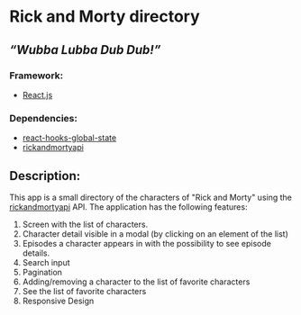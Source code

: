 # Rick and Morty directory


## _“Wubba Lubba Dub Dub!”_

### Framework:
- [React.js](https://reactjs.org/)

### Dependencies:
- [react-hooks-global-state](https://github.com/dai-shi/react-hooks-global-state)
- [rickandmortyapi](https://rickandmortyapi.com/)

## Description:
This app is a small directory of the characters of "Rick and Morty" using the [rickandmortyapi](https://rickandmortyapi.com/) API.
The application has the following features:
1. Screen with the list of characters.
2. Character detail visible in a modal (by clicking on an element of the list)
3. Episodes a character appears in with the possibility to see episode details.
3. Search input
4. Pagination
5. Adding/removing a character to the list of favorite characters
6. See the list of favorite characters
7. Responsive Design
